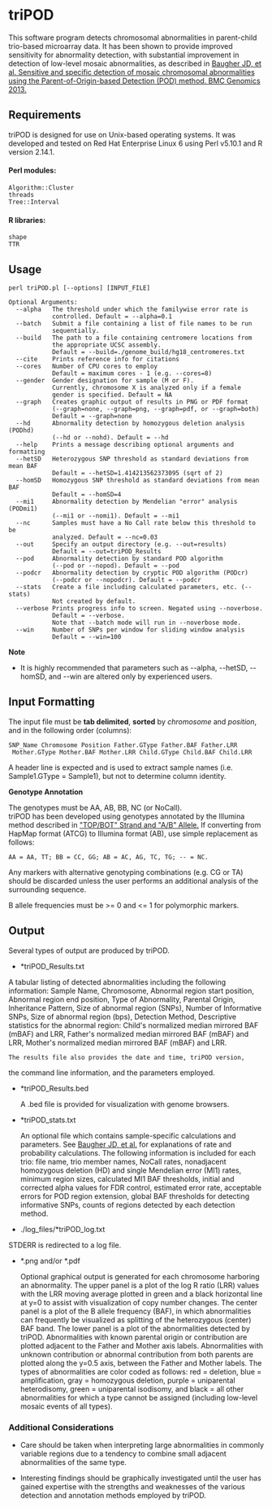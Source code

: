 triPOD
======

This software program detects chromosomal abnormalities in parent-child
trio-based microarray data. It has been shown to provide improved 
sensitivity for abnormality detection, with substantial improvement in 
detection of low-level mosaic abnormalities, as described in 
[Baugher JD, et al. Sensitive and specific detection of mosaic chromosomal abnormalities using the Parent-of-Origin-based Detection (POD) method. BMC Genomics 2013.](http://www.biomedcentral.com/1471-2164/14/367/)

## Requirements
triPOD is designed for use on Unix-based operating systems.  It was
developed and tested on Red Hat Enterprise Linux 6 using Perl v5.10.1
and R version 2.14.1.

#### Perl modules:
    Algorithm::Cluster
    threads
    Tree::Interval
#### R libraries:
    shape
    TTR

## Usage
    perl triPOD.pl [--options] [INPUT_FILE]

    Optional Arguments:
      --alpha   The threshold under which the familywise error rate is 
                controlled. Default = --alpha=0.1
      --batch   Submit a file containing a list of file names to be run 
                sequentially.
      --build   The path to a file containing centromere locations from
                the appropriate UCSC assembly.
                Default = --build=./genome_build/hg18_centromeres.txt
      --cite    Prints reference info for citations
      --cores   Number of CPU cores to employ 
                Default = maximum cores - 1 (e.g. --cores=8)
      --gender  Gender designation for sample (M or F). 
                Currently, chromosome X is analyzed only if a female 
                gender is specified. Default = NA
      --graph   Creates graphic output of results in PNG or PDF format 
                (--graph=none, --graph=png, --graph=pdf, or --graph=both)
                Default = --graph=none
      --hd      Abnormality detection by homozygous deletion analysis (PODhd)
                (--hd or --nohd). Default = --hd
      --help    Prints a message describing optional arguments and formatting
      --hetSD   Heterozygous SNP threshold as standard deviations from mean BAF
                Default = --hetSD=1.414213562373095 (sqrt of 2)
      --homSD   Homozygous SNP threshold as standard deviations from mean BAF 
                Default = --homSD=4
      --mi1     Abnormality detection by Mendelian "error" analysis (PODmi1) 
                (--mi1 or --nomi1). Default = --mi1
      --nc      Samples must have a No Call rate below this threshold to be 
                analyzed. Default = --nc=0.03
      --out     Specify an output directory (e.g. --out=results) 
                Default = --out=triPOD_Results
      --pod     Abnormality detection by standard POD algorithm 
                (--pod or --nopod). Default = --pod
      --podcr   Abnormality detection by cryptic POD algorithm (PODcr) 
                (--podcr or --nopodcr). Default = --podcr
      --stats   Create a file including calculated parameters, etc. (--stats) 
                Not created by default.
      --verbose Prints progress info to screen. Negated using --noverbose. 
                Default = --verbose. 
                Note that --batch mode will run in --noverbose mode.
      --win     Number of SNPs per window for sliding window analysis
                Default = --win=100

**Note** 

  - It is highly recommended that parameters such as --alpha, --hetSD, --homSD,
  and --win are altered only by experienced users.

## Input Formatting

  The input file must be **tab delimited**, **sorted** by *chromosome* and 
  *position*, and in the following order (columns): 
    
    SNP_Name Chromosome Position Father.GType Father.BAF Father.LRR
     Mother.GType Mother.BAF Mother.LRR Child.GType Child.BAF Child.LRR

  A header line is expected and is used to extract sample names 
  (i.e. Sample1.GType = Sample1), but not to determine column identity.

**Genotype Annotation**

  The genotypes must be AA, AB, BB, NC (or NoCall).  
	triPOD has been developed using genotypes annotated by the Illumina method 
  described in ["TOP/BOT" Strand and "A/B" Allele.](www.illumina.com/documents/products/technotes/technote_topbot.pdf) 
  If converting from HapMap format (ATCG) to Illumina format (AB), 
  use simple replacement as follows: 
    
    AA = AA, TT; BB = CC, GG; AB = AC, AG, TC, TG; -- = NC. 
  
  Any markers with alternative genotyping combinations (e.g. CG or TA) should 
  be discarded unless the user performs an additional analysis of the 
  surrounding sequence.

  B allele frequencies must be >= 0 and <= 1 for polymorphic markers. 

## Output 

Several types of output are produced by triPOD.
	
  - *triPOD_Results.txt
  
  A tabular listing of detected abnormalities including the following information:
	  Sample Name, Chromosome, Abnormal region start position, Abnormal
	  region end position, Type of Abnormality, Parental Origin,
	  Inheritance Pattern, Size of abnormal region (SNPs), Number of
	  Informative SNPs, Size of abnormal region (bps), Detection
	  Method, 
    Descriptive statistics for the abnormal region: 
	  Child's normalized median mirrored BAF (mBAF) and LRR, 
	  Father's normalized median mirrored BAF (mBAF) and LRR,
	  Mother's normalized median mirrored BAF (mBAF) and LRR.
	
	The results file also provides the date and time, triPOD version, 
  the command line information, and the parameters employed.
	
  - *triPOD_Results.bed
  
	A .bed file is provided for visualization with genome browsers.  
	
  - *triPOD_stats.txt
  
	An optional file which contains sample-specific calculations and
	parameters.  See [Baugher JD, et al.](http://www.biomedcentral.com/1471-2164/14/367/) 
  for explanations of rate and probability calculations. The 
  following information is included for each trio: 
  file name, trio member names, NoCall rates, 
  nonadjacent homozygous deletion (HD) and single
	Mendelian error (MI1) rates, minimum region sizes, calculated
	MI1 BAF thresholds, initial and corrected alpha values for FDR
	control, estimated error rate, acceptable errors for POD
	region extension, global BAF thresholds for detecting
	informative SNPs, counts of regions detected by each detection
	method.  
	
  - ./log_files/*triPOD_log.txt 
	
  STDERR is redirected to a log file.  
	
  - *.png and/or *.pdf
  
	Optional graphical output is generated for each chromosome 
	harboring an abnormality. The upper panel is a plot of the log 
	R ratio (LRR) values with the LRR moving average plotted in green
	and a black horizontal line at y=0 to assist with visualization of
	copy number changes. The center panel is a plot of the B allele 
	frequency (BAF), in which abnormalities can frequently be 
	visualized as splitting of the heterozygous (center) BAF band. The 
	lower panel is a plot of the abnormalities detected by triPOD. 
	Abnormalities with known parental origin or contribution are 
	plotted adjacent to the Father and Mother axis labels. 
	Abnormalities with unknown contribution or abnormal contribution 
	from both parents are plotted along the y=0.5 axis, between the 
	Father and Mother labels. The types of abnormalities are color 
	coded as follows: red = deletion, blue = amplification, gray = 
	homozygous deletion, purple = uniparental heterodisomy, green = 
	uniparental isodisomy, and black = all other abnormalities for 
	which a type cannot be assigned (including low-level mosaic 
	events of all types). 

### Additional Considerations

  - Care should be taken when interpreting large abnormalities in 
  commonly variable regions due to a tendency to combine small 
  adjacent abnormalities of the same type.
  
  - Interesting findings should be graphically investigated until 
  the user has gained expertise with the strengths and weaknesses 
  of the various detection and annotation methods employed by triPOD. 
